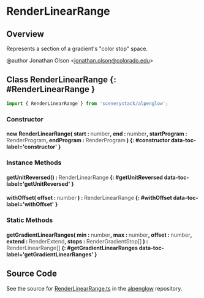 # RenderLinearRange

## Overview

Represents a section of a gradient's "color stop" space.

@author Jonathan Olson &lt;jonathan.olson@colorado.edu&gt;

## Class RenderLinearRange {: #RenderLinearRange }


```js
import { RenderLinearRange } from 'scenerystack/alpenglow';
```
### Constructor

#### new RenderLinearRange( start : <span style="font-weight: 400; opacity: 80%;">number</span>, end : <span style="font-weight: 400; opacity: 80%;">number</span>, startProgram : <span style="font-weight: 400; opacity: 80%;">RenderProgram</span>, endProgram : <span style="font-weight: 400; opacity: 80%;">RenderProgram</span> ) {: #constructor data-toc-label='constructor' }

### Instance Methods

#### getUnitReversed() : <span style="font-weight: 400; opacity: 80%;">RenderLinearRange</span> {: #getUnitReversed data-toc-label='getUnitReversed' }

#### withOffset( offset : <span style="font-weight: 400; opacity: 80%;">number</span> ) : <span style="font-weight: 400; opacity: 80%;">RenderLinearRange</span> {: #withOffset data-toc-label='withOffset' }

### Static Methods

#### getGradientLinearRanges( min : <span style="font-weight: 400; opacity: 80%;">number</span>, max : <span style="font-weight: 400; opacity: 80%;">number</span>, offset : <span style="font-weight: 400; opacity: 80%;">number</span>, extend : <span style="font-weight: 400; opacity: 80%;">RenderExtend</span>, stops : <span style="font-weight: 400; opacity: 80%;">RenderGradientStop[]</span> ) : <span style="font-weight: 400; opacity: 80%;">RenderLinearRange[]</span> {: #getGradientLinearRanges data-toc-label='getGradientLinearRanges' }



## Source Code

See the source for [RenderLinearRange.ts](https://github.com/phetsims/alpenglow/blob/main/js/render-program/RenderLinearRange.ts) in the [alpenglow](https://github.com/phetsims/alpenglow) repository.
